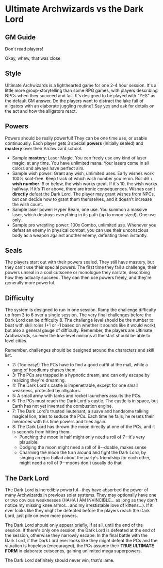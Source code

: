 # Ultimate Archwizards vs the Dark Lord
## GM Guide
Don't read players!

Okay, whew, that was close

## Style

Ultimate Archwizards is a lighthearted game for one 2-4 hour session. It's a little more group-storytelling than some RPG games, with players describing NPCs when they succeed and fail. It's designed to be played with "YES" as the default GM answer. Do the players want to distract the lake full of alligators with an elaborate juggling routine? Say yes and ask for details on the act and how the alligators react.

## Powers

Powers should be really powerful! They can be one time use, or usable continuously. Each player gets 3 special **powers** (initially sealed) and **mastery** over their Archwizard school.

- Sample **mastery**: Laser Magic. You can freely use any kind of laser magic, at any time. You have unlimited mana. Your lasers come in all colors and always have perfect aim.
- Sample wish power: Grant any wish, unlimited uses. Early wishes work 100% scot-free. Keep track of which wish number you're on. Roll d6 + **wish number**. 9 or below, the wish works great. If it's 10, the wish works halfway. If it's 11 or above, there are ironic consequences. Wishes can't **directly** defeat the Dark Lord. The player may grant wishes from NPCs, but can decide how to grant them themselves, and it doesn't increase the wish count.
- Sample laser power: Hyper Beam, one use. You summon a massive laser, which destroys everything in its path (up to moon sized). One use only.
- Sample pro wrestling power: 100x Combo, unlimited use. Whenever you defeat an enemy in physical combat, you can use their unconscious body as a weapon against another enemy, defeating them instantly.

## Seals

The players start out with their powers sealed. They still have mastery, but they can't use their special powers. The first time they fail a challenge, their powers unseal in a cool cutscene or monologue they narrate, describing how they actually succeed. They can then use powers freely, and they're generally more powerful.

## Difficulty

The system is designed to run in one session. Ramp the challenge difficulty up from 3 to 6 over a single session. The very final challenges before the Dark Lord can be difficulty 8. The challenge level should be the number to beat with skill roles (+1 or -1 based on whether it sounds like it would work), but also a general gauge of difficulty. Remember, the players are Ultimate Archwizards, so even the low-level minions at the start should be able to level cities.

Remember, challenges should be designed around the characters and skill list.

- 2: (Too easy!) The PCs have to find a good outfit at the mall, while a gang of hoodlums chases them.
- 3: The PCs are trapped in a hypnotic dream, and can only escape by realizing they're dreaming.
- 4: The Dark Lord's castle is impenetrable, except for one small weakness, protected by alligators.
- 5: A small army with tanks and rocket launchers assults the PCs.
- 6: The PCs must reach the Dark Lord's castle. The castle is in space, but Earth has not yet invented the combustion engine.
- 7: The Dark Lord's trusted lieutenant, a suave and handsome talking magical lion, tries to seduce the PCs. Each time he fails, he resets their memories with his time powers and tries again.
- 8: The Dark Lord has thrown the moon directly at one of the PCs, and it is seconds from hitting them. 
    - Punching the moon in half might only need a roll of 7--it's very plausible.
    - Dodging the moon might need a roll of 8--doable, makes sense
    - Charming the moon the turn around and fight the Dark Lord, by singing an epic ballad about the party's friendship for each other, might need a roll of 9--moons don't usually do that

## The Dark Lord

The Dark Lord is incredibly powerful--they have absorbed the power of many Archwizards in previous solar systems. They may optionally have one or two obvious weaknesses (HAHA I AM INVINCIBLE... as long as they don't notice my missing knee armor... and my irrestistable love of kittens...). If it ever looks like they might be defeated before the players reach the Dark Lord, just pile on even more powers.

The Dark Lord should only appear briefly, if at all, until the end of the session. If there's only one session, the Dark Lord is defeated at the end of the session, otherwise they narrowly escape. In the final battle with the Dark Lord, if the Dark Lord ever looks like they might defeat the PCs and the situation is hopeless (encouraged), the PCs assume their **TRUE ULTIMATE FORM** in elaborate cutscenes, gaining unlimited mega superpowers.

The Dark Lord definitely should never win, that's lame.
